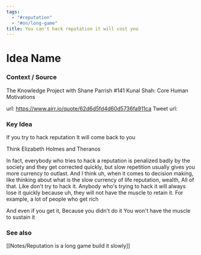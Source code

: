 ```yaml
---
tags:
  - "#reputation"
  - "#on/long-game"
title: You can't hack reputation it will cost you
---
```

# Idea Name

### Context / Source
The Knowledge Project with Shane Parrish
#141 Kunal Shah: Core Human Motivations

url: https://www.airr.io/quote/62d6d5fd4d60d5736fa911ca
Tweet url: 

### Key Idea

If you try to hack reputation
It will come back to you

Think Elizabeth Holmes and Theranos

In fact, everybody who tries to hack a reputation is penalized badly by the society and they get corrected quickly, but slow repetition usually gives you more currency to outlast. And I think uh, when it comes to decision making, like thinking about what is the slow currency of life reputation, wealth, All of that. Like don't try to hack it. Anybody who's trying to hack it will always lose it quickly because uh, they will not have the muscle to retain it. For example, a lot of people who get rich 

And even if you get it,
Because you didn't do it
You won't have the muscle to sustain it

### See also
[[Notes/Reputation is a long game build it slowly]]